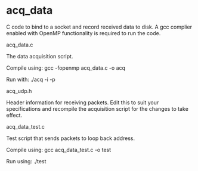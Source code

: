 # acq_data
C code to bind to a socket and record received data to disk. A gcc complier enabled with OpenMP functionality is required to run the code.

acq_data.c

The data acquisition script.

Compile using: gcc -fopenmp acq_data.c -o acq

Run with: ./acq -i <IP address> -p <PORT No>

acq_udp.h

Header information for receiving packets. Edit this to suit your specifications and recompile the acquisition script for the changes to take effect.

acq_data_test.c

Test script that sends packets to loop back address.

Compile using: gcc acq_data_test.c -o test

Run using: ./test
